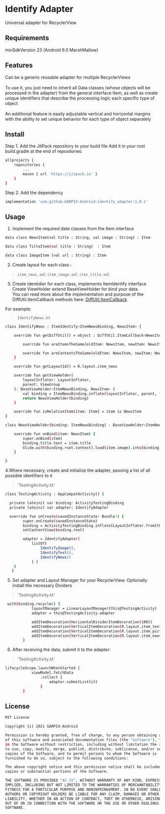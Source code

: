 # Identify Adapter

Universal adapter for RecyclerView

## Requirements
minSdkVersion 23 (Android 6.0 MarshMallow)

## Features
Can be a generic reusable adapter for multiple RecyclerViews\
\
To use it, you just need to inherit all Data classes (whose objects will be processed in the adapter)
from the general interface Item, as well as create unique identifiers that describe the processing logic
each specific type of object\
\
An additional feature is easily adjustable vertical and horizontal margins with the ability to
set unique behavior for each type of object separately

## Install

Step 1. Add the JitPack repository to your build file
Add it in your root build.gradle at the end of repositories:

```sh
allprojects {
	repositories {
		...
		maven { url 'https://jitpack.io' }
	}
}
```
Step 2. Add the dependency

```sh
implementation 'com.github.GARPIX-Android:identify_adapter:1.0.1'
```

## Usage

1. Implement the required date classes from the Item interface

```sh
data class NewsItem(val title : String, val image : String) : Item

data class TitleItem(val title : String)  : Item

data class ImageItem (val url : String) : Item
```

2. Create layout for each class :

> `item_news.xml`
> `item_image.xml`
> `iten_title.xml`

3. Create identidier for each class, implements ItemIdentify interface\
Create ViewHolder extend BaseViewHolder for bind your data.\
You can read more about the implementation and purpose of the DiffUtil.ItemCallback methods here: [DiffUtil.ItemCallback](https://developer.android.com/reference/androidx/recyclerview/widget/DiffUtil.ItemCallback)

For example: 

>`IdentifyNews.kt`

```sh
class IdentifyNews : ItemIdentify<ItemNewsBinding, NewsItem> {

    override fun getDiffUtil() = object : DiffUtil.ItemCallback<NewsItem>() {

        override fun areItemsTheSame(oldItem: NewsItem, newItem: NewsItem) = oldItem.image == newItem.image

        override fun areContentsTheSame(oldItem: NewsItem, newItem: NewsItem) = oldItem == newItem
    }

    override fun getLayoutId() = R.layout.item_news

    override fun getViewHolder(
        layoutInflater: LayoutInflater,
        parent: ViewGroup
    ): BaseViewHolder<ItemNewsBinding, NewsItem> {
        val binding = ItemNewsBinding.inflate(layoutInflater, parent, false)
        return NewsViewHolder(binding)
    }

    override fun isRelativeItem(item: Item) = item is NewsItem
}

class NewsViewHolder(binding: ItemNewsBinding) : BaseViewHolder<ItemNewsBinding, NewsItem>(binding) {

    override fun onBind(item: NewsItem) {
        super.onBind(item)
        binding.title.text = item.title
        Glide.with(binding.root.context).load(item.image).into(binding.image)
    }

}
```
4.Where necessary, create and initialize the adapter, passing a list of all possible identifiers to it

>'TestingActivity.kt'

```sh
class TestingActivity : AppCompatActivity() {

  private lateinit var binding: ActivityTestingBinding
  private lateinit var adapter: IdentifyAdapter

  override fun onCreate(savedInstanceState: Bundle?) {
        super.onCreate(savedInstanceState)
        binding = ActivityTestingBinding.inflate(LayoutInflater.from(this))
        setContentView(binding.root)

        adapter = IdentifyAdapter(
            listOf(
                IdentifyImage(),
                IdentifyText(),
                IdentifyNews()
            ) )
    }
   }
```
5. Set adapter and Layout Manager for your RecyclerView. Optionally install the necessary Dividers

>'TestingActivity.kt'

```sh
 with(binding.recycler) {
            layoutManager = LinearLayoutManager(this@TestingActivity)
            adapter = this@TestingActivity.adapter

            addItemDecoration(HorizontalDividerItemDecoration(100))
            addItemDecoration(VerticalItemDecoration(R.layout.item_text, 50, 50)) // optional
            addItemDecoration(VerticalItemDecoration(R.layout.item_picture, 50, 0)) // optional
            addItemDecoration(VerticalItemDecoration(R.layout.item_news, 50, 50)) // optional
        }
```
6. After receiving the data, submit it to the adapter:

>'TestingActivity.kt'

```sh
lifecycleScope.launchWhenStarted {
            viewModel.fetchData
                .collect {
                    adapter.submitList(it)
                }
        }
```
## License

```sh
MIT License

Copyright (c) 2021 GARPIX-Android

Permission is hereby granted, free of charge, to any person obtaining a copy
of this software and associated documentation files (the "Software"), to deal
in the Software without restriction, including without limitation the rights
to use, copy, modify, merge, publish, distribute, sublicense, and/or sell
copies of the Software, and to permit persons to whom the Software is
furnished to do so, subject to the following conditions:

The above copyright notice and this permission notice shall be included in all
copies or substantial portions of the Software.

THE SOFTWARE IS PROVIDED "AS IS", WITHOUT WARRANTY OF ANY KIND, EXPRESS OR
IMPLIED, INCLUDING BUT NOT LIMITED TO THE WARRANTIES OF MERCHANTABILITY,
FITNESS FOR A PARTICULAR PURPOSE AND NONINFRINGEMENT. IN NO EVENT SHALL THE
AUTHORS OR COPYRIGHT HOLDERS BE LIABLE FOR ANY CLAIM, DAMAGES OR OTHER
LIABILITY, WHETHER IN AN ACTION OF CONTRACT, TORT OR OTHERWISE, ARISING FROM,
OUT OF OR IN CONNECTION WITH THE SOFTWARE OR THE USE OR OTHER DEALINGS IN THE
SOFTWARE.
```
